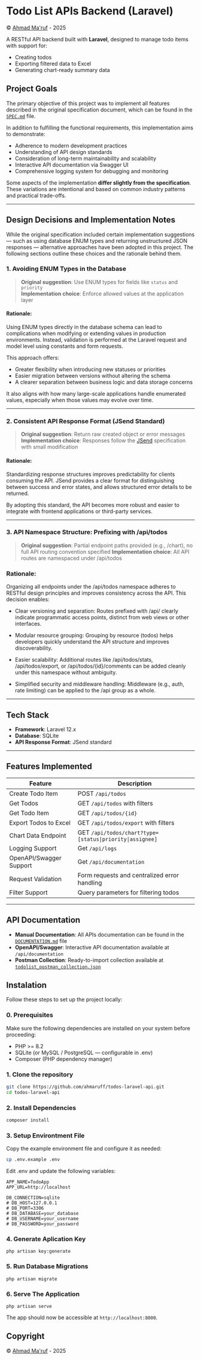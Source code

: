 # Todo List APIs Backend (Laravel)
© [Ahmad Ma'ruf](mailto:ahmadmaruf2701@gmail.com) - 2025

A RESTful API backend built with **Laravel**, designed to manage todo items with support for:
- Creating todos
- Exporting filtered data to Excel
- Generating chart-ready summary data

## Project Goals

The primary objective of this project was to implement all features described in the original specification document, which can be found in the [`SPEC.md`](./SPEC.md) file.

In addition to fulfilling the functional requirements, this implementation aims to demonstrate:
- Adherence to modern development practices
- Understanding of API design standards
- Consideration of long-term maintainability and scalability
- Interactive API documentation via Swagger UI
- Comprehensive logging system for debugging and monitoring

Some aspects of the implementation **differ slightly from the specification**. These variations are intentional and based on common industry patterns and practical trade-offs.

---

## Design Decisions and Implementation Notes

While the original specification included certain implementation suggestions — such as using database ENUM types and returning unstructured JSON responses — alternative approaches have been adopted in this project. The following sections outline these choices and the rationale behind them.

### 1. Avoiding ENUM Types in the Database

> **Original suggestion**: Use ENUM types for fields like `status` and `priority`  
> **Implementation choice**: Enforce allowed values at the application layer

#### Rationale:
Using ENUM types directly in the database schema can lead to complications when modifying or extending values in production environments. Instead, validation is performed at the Laravel request and model level using constants and form requests.

This approach offers:
- Greater flexibility when introducing new statuses or priorities
- Easier migration between versions without altering the schema
- A clearer separation between business logic and data storage concerns

It also aligns with how many large-scale applications handle enumerated values, especially when those values may evolve over time.

---

### 2. Consistent API Response Format (JSend Standard)

> **Original suggestion**: Return raw created object or error messages  
> **Implementation choice**: Responses follow the [JSend](https://github.com/omniti-labs/jsend)  specification with small modification

#### Rationale:
Standardizing response structures improves predictability for clients consuming the API. JSend provides a clear format for distinguishing between success and error states, and allows structured error details to be returned.

By adopting this standard, the API becomes more robust and easier to integrate with frontend applications or third-party services.

---

### 3. API Namespace Structure: Prefixing with /api/todos

> **Original suggestion**: Partial endpoint paths provided (e.g., /chart), no full API routing convention specified
> **Implementation choice**: All API routes are namespaced under /api/todos

### Rationale:
Organizing all endpoints under the /api/todos namespace adheres to RESTful design principles and improves consistency across the API. This decision enables:

- Clear versioning and separation: Routes prefixed with /api/ clearly indicate programmatic access points, distinct from web views or other interfaces.

- Modular resource grouping: Grouping by resource (todos) helps developers quickly understand the API structure and improves discoverability.

- Easier scalability: Additional routes like /api/todos/stats, /api/todos/export, or /api/todos/{id}/comments can be added cleanly under this namespace without ambiguity.

- Simplified security and middleware handling: Middleware (e.g., auth, rate limiting) can be applied to the /api group as a whole.

---

## Tech Stack

- **Framework**: Laravel 12.x
- **Database**: SQLite
- **API Response Format**: JSend standard

---

## Features Implemented

| Feature | Description |
|--------|-------------|
| Create Todo Item | POST `/api/todos` |
| Get Todos | GET `/api/todos` with filters |
| Get Todo Item | GET `/api/todos/{id}` |
| Export Todos to Excel | GET `/api/todos/export` with filters |
| Chart Data Endpoint | GET `/api/todos/chart?type=[status\|priority\|assignee]` |
| Logging Support | Get `/api/logs` |
| OpenAPI/Swagger Support | Get `/api/documentation` |
| Request Validation | Form requests and centralized error handling |
| Filter Support | Query parameters for filtering todos |

---

## API Documentation
- **Manual Documentation**: All APIs documentation can be found in the [`DOCUMENTATION.md`](./DOCUMENTATION.md) file
- **OpenAPI/Swagger**: Interactive API documentation available at `/api/documentation` 
- **Postman Collection**: Ready-to-import collection available at [`todolist_postman_collection.json`](./todolist_postman_collection.json)

## Instalation
Follow these steps to set up the project locally:

### 0. Prerequisites
Make sure the following dependencies are installed on your system before proceeding:

- PHP >= 8.2
- SQLite (or MySQL / PostgreSQL — configurable in .env)
- Composer (PHP dependency manager)

### 1. Clone the repository
```sh
git clone https://github.com/ahmaruff/todos-laravel-api.git
cd todos-laravel-api
```

### 2. Install Dependencies
```sh
composer install
```

### 3. Setup Environtment File
Copy the example environment file and configure it as needed:

```sh
cp .env.example .env
```

Edit .env and update the following variables:

```
APP_NAME=TodoApp
APP_URL=http://localhost

DB_CONNECTION=sqlite
# DB_HOST=127.0.0.1
# DB_PORT=3306
# DB_DATABASE=your_database
# DB_USERNAME=your_username
# DB_PASSWORD=your_password
```

### 4. Generate Aplication Key
```
php artisan key:generate
```

### 5. Run Database Migrations
```
php artisan migrate

```

### 6. Serve The Application
```
php artisan serve
```

The app should now be accessible at `http://localhost:8000`.


## Copyright

© [Ahmad Ma'ruf](mailto:ahmadmaruf2701@gmail.com) - 2025
